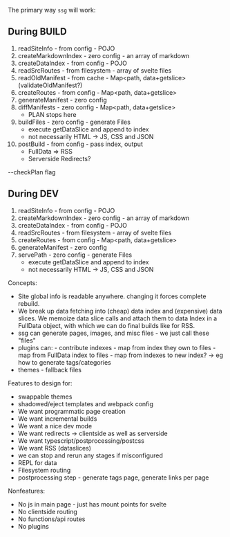 The primary way `ssg` will work:

## During BUILD

1. readSiteInfo - from config - POJO
2. createMarkdownIndex - zero config - an array of markdown
3. createDataIndex - from config - POJO
4. readSrcRoutes - from filesystem - array of svelte files
5. readOldManifest - from cache - Map<path, data+getslice> (validateOldManifest?)
6. createRoutes - from config - Map<path, data+getslice>
7. generateManifest - zero config
8. diffManifests - zero config - Map<path, data+getslice>
   - PLAN stops here
9. buildFiles - zero config - generate Files
   - execute getDataSlice and append to index
   - not necessarily HTML -> JS, CSS and JSON
10. postBuild - from config - pass index, output
    - FullData => RSS
    - Serverside Redirects?

--checkPlan flag

## During DEV

1. readSiteInfo - from config - POJO
2. createMarkdownIndex - zero config - an array of markdown
3. createDataIndex - from config - POJO
4. readSrcRoutes - from filesystem - array of svelte files
5. createRoutes - from config - Map<path, data+getslice>
6. generateManifest - zero config
7. servePath - zero config - generate Files
   - execute getDataSlice and append to index
   - not necessarily HTML -> JS, CSS and JSON

Concepts:

- Site global info is readable anywhere. changing it forces complete rebuild.
- We break up data fetching into (cheap) data index and (expensive) data slices. We memoize data slice calls and attach them to data Index in a FullData object, with which we can do final builds like for RSS.
- ssg can generate pages, images, and misc files - we just call these "files"
- plugins can: - contribute indexes - map from index they own to files - map from FullData index to files - map from indexes to new index? -> eg how to generate tags/categories
- themes - fallback files

Features to design for:

- swappable themes
- shadowed/eject templates and webpack config
- We want programmatic page creation
- We want incremental builds
- We want a nice dev mode
- We want redirects -> clientside as well as serverside
- We want typescript/postprocessing/postcss
- We want RSS (dataslices)
- we can stop and rerun any stages if misconfigured
- REPL for data
- Filesystem routing
- postprocessing step - generate tags page, generate links per page

Nonfeatures:

- No js in main page - just has mount points for svelte
- No clientside routing
- No functions/api routes
- No plugins
